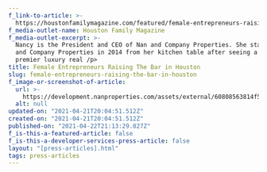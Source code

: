 ```yaml
---
f_link-to-article: >-
  https://houstonfamilymagazine.com/featured/female-entrepreneurs-raising-the-bar-in-houston/
f_media-outlet-name: Houston Family Magazine
f_media-outlet-excerpt: >-
  Nancy is the President and CEO of Nan and Company Properties. She started Nan
  and Company Properties in 2014 from her kitchen table after seeing a need for
  premier luxury real /p>
title: Female Entrepreneurs Raising The Bar in Houston
slug: female-entrepreneurs-raising-the-bar-in-houston
f_image-or-screenshot-of-article:
  url: >-
    https://development.nanproperties.com/assets/external/60808563814f55a9ea07b5ee_screen_shot_2021-04-21_at_8.47.19_AM.png
  alt: null
updated-on: "2021-04-21T20:04:51.512Z"
created-on: "2021-04-21T20:04:51.512Z"
published-on: "2021-04-22T21:13:29.827Z"
f_is-this-a-featured-article: false
f_is-this-a-developer-services-press-article: false
layout: "[press-articles].html"
tags: press-articles
---
```

